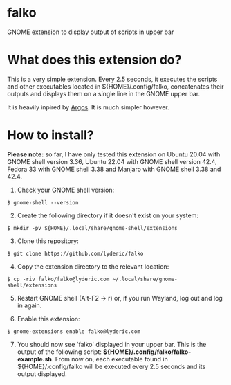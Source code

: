 # falko
GNOME extension to display output of scripts in upper bar

# What does this extension do?

This is a very simple extension. Every 2.5 seconds, it executes the scripts and other executables located in ${HOME}/.config/falko, concatenates their outputs and displays them on a single line in the GNOME upper bar.

It is heavily inpired by [Argos](https://github.com/p-e-w/argos). It is much simpler however.

# How to install?

**Please note:** so far, I have only tested this extension on Ubuntu 20.04 with GNOME shell version 3.36, Ubuntu 22.04 with GNOME shell version 42.4, Fedora 33 with GNOME shell 3.38 and Manjaro with GNOME shell 3.38 and 42.4.

1. Check your GNOME shell version:

```
$ gnome-shell --version
```

2. Create the following directory if it doesn't exist on your system:

```
$ mkdir -pv ${HOME}/.local/share/gnome-shell/extensions
```

3. Clone this repository:

```
$ git clone https://github.com/lyderic/falko
```

4. Copy the extension directory to the relevant location:

```
$ cp -riv falko/falko@lyderic.com ~/.local/share/gnome-shell/extensions
```
5. Restart GNOME shell (Alt-F2 -> r) or, if you run Wayland, log out and log in again.

6. Enable this extension:

```
$ gnome-extensions enable falko@lyderic.com
```

7. You should now see 'falko' displayed in your upper bar. This is the output of the following script: **${HOME}/.config/falko/falko-example.sh**. From now on, each executable found in ${HOME}/.config/falko will be executed every 2.5 seconds and its output displayed.
